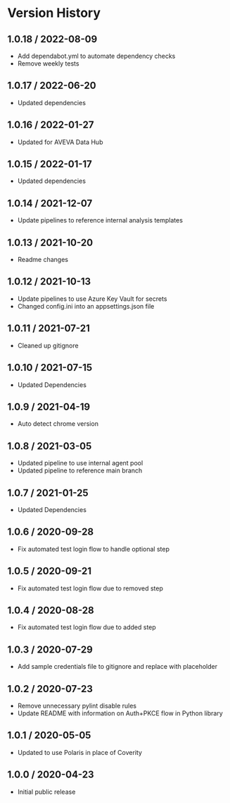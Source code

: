 # Version History

## 1.0.18 / 2022-08-09

- Add dependabot.yml to automate dependency checks
- Remove weekly tests

## 1.0.17 / 2022-06-20

- Updated dependencies

## 1.0.16 / 2022-01-27

- Updated for AVEVA Data Hub

## 1.0.15 / 2022-01-17

- Updated dependencies

## 1.0.14 / 2021-12-07

- Update pipelines to reference internal analysis templates

## 1.0.13 / 2021-10-20

- Readme changes

## 1.0.12 / 2021-10-13

- Update pipelines to use Azure Key Vault for secrets
- Changed config.ini into an appsettings.json file

## 1.0.11 / 2021-07-21

- Cleaned up gitignore

## 1.0.10 / 2021-07-15

- Updated Dependencies

## 1.0.9 / 2021-04-19

- Auto detect chrome version

## 1.0.8 / 2021-03-05

- Updated pipeline to use internal agent pool
- Updated pipeline to reference main branch

## 1.0.7 / 2021-01-25

- Updated Dependencies

## 1.0.6 / 2020-09-28

- Fix automated test login flow to handle optional step

## 1.0.5 / 2020-09-21

- Fix automated test login flow due to removed step

## 1.0.4 / 2020-08-28

- Fix automated test login flow due to added step

## 1.0.3 / 2020-07-29

- Add sample credentials file to gitignore and replace with placeholder

## 1.0.2 / 2020-07-23

- Remove unnecessary pylint disable rules
- Update README with information on Auth+PKCE flow in Python library

## 1.0.1 / 2020-05-05

- Updated to use Polaris in place of Coverity

## 1.0.0 / 2020-04-23

- Initial public release

